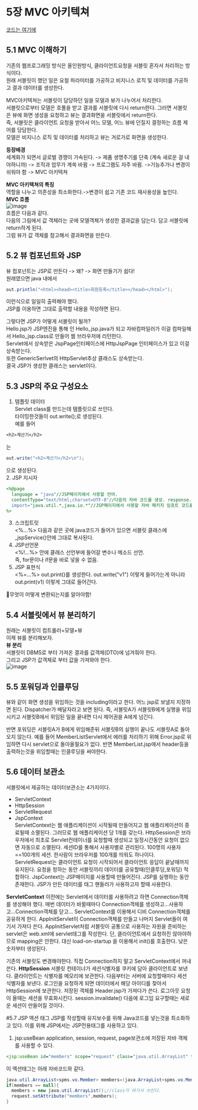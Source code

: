 # 5장 MVC 아키텍쳐  
[코드는 여기에](https://github.com/suhwoo/show_member_list_with__view)   
## 5.1 MVC 이해하기  
기존의 웹프로그래밍 방식은 올인원방식, 클라이언트요청을 서블릿 혼자서 처리하는 방식이다.  
원래 서블릿이 했던 일은 요철 파라미터를 가공하고 비지니스 로직 및 데이터를 가공하고 결과 데이터를 생성한다.  
  
MVC아키텍쳐는 서블릿이 담당하던 일을 모델과 뷰가 나누어서 처리한다.  
서블릿으로부터 모델은 호풀을 받고 결과를 서블릿에 다시 return한다. 그러면 서블릿은 뷰에 화면 생성을 요청하고 뷰는 결과화면을 서블릿에서 return한다.  
즉, 서블릿은 클라이언트 요청을 받아서 어느 모델, 어느 뷰에 던질지 결정하는 흐름 제어를 당담한다.  
모델은 비지니스 로직 및 데이터를 처리하고 뷰는 겨로가로 화면을 생성한다.  
  
**등장배경**  
세계화가 되면서 글로벌 경쟁이 가속된다. -> 제품 생명주기를 단축 (계속 새로운 걸 내야하니까) -> 조직과 업무가 계쏙 바뀜 -> 프로그램도 자주 바뀜. ->기능추가나 변경이 쉬워야 함 -> MVC 아키텍쳐  
  
**MVC 아키텍쳐의 특징**  
역할을 나누고 의존성을 최소화한다.->변경이 쉽고 기존 코드 재사용성을 높인다.  
**MVC 흐름**  
![image](https://user-images.githubusercontent.com/61738600/127312467-82c3cc61-ea78-4c9c-bd05-914b09409db1.png)  
흐름은 다음과 같다.  
다음의 그림에서 값 객체라는 곳에 모델객체가 생성한 결과값을 담는다. 담고 서블릿에 return하게 된다.  
그럼 뷰가 값 객체를 참고해서 결과화면을 만든다.  
## 5.2 뷰 컴포넌트와 JSP  
뷰 컴포넌트는 JSP로 만든다 -> 왜? -> 화면 만들기가 쉽다!  
원래였으면 java 내에서 
```java
out.println("<html><head><title>회원등록</title></head></html>");
```
이런식으로 일일히 출력해야 했다.  
JSP를 이용하면 그대로 출력할 내용을 작성하면 된다.  
  
그렇다면 JSP가 어떻게 서블릿이 될까?  
Hello.jsp가 JSP엔진을 통해 <Java Source>인 Hello_jsp.java가 되고 자바컴파일러가 이걸 컴파일해서 Hello_jsp.class로 만들어 웹 브라우저에 리턴한다.  
Servlet에서 상속받은 JspPage인터페이스에 HttpJspPage 인터페이스가 있고 이걸 상속받는다.  
또한 GenericSerlvet의 HttpServlet추상 클래스도 상속받는다.  
결국 JSP가 생성한 클래스는 servlet이다.  
  
## 5.3 JSP의 주요 구성요소  

1. 템플릿 데이터  
Servlet class를 만드는데 탬플릿으로 쓰인다.  
타이밍한것들이 out.write();로 생성된다.  
예를 들어
```jsp
<h2>계산기</h2>
```
는 
```java
out.write("<h2>계산기</h2>\n");
```
으로 생성된다.  
2. JSP 지시자  
```jsp
<%@page
  language = "java"//JSP페이지에서 사용할 언어.
  contentType="text/html;charset=UTF-8"//다음의 자바 코드를 생성. response.setContentType("text/html;charset=UTF-8");
  import="java.util.*,java.io.*"//JSP페이지에서 사용할 자바 패키지 임포트 코드를 생성. import java.util.*;
%>
```
3. 스크립트릿  
<%...%> 다음과 같은 곳에 java코드가 들어가 있으면 서블릿 클래스에 _jspService()안에 그대로 복사된다.  
4. JSP선언문  
<%!...%> 안에 클래스 선언부에 들어갈 변수나 메소드 선언.  
즉, for문이나 if문을 바로 넣을 수 없음.  
5. JSP 표현식  
<%=...%> out.print()를 생성한다. out.write("v1") 이렇게 들어가는게 아니라 out.print(v1) 이렇게 그대로 들어간다.  

🔑무엇이 어떻게 변환되는지를 알아야함!  
  
## 5.4 서블릿에서 뷰 분리하기  
  원래는 서블릿이 컴트롤러+모델+뷰  
  이제 뷰를 분리해보자.  
  **뷰 분리**  
  서블릿이 DBMS로 부터 가져온 결과를 값객체(DTO)에 넘겨줘야 한다.  
  그리고 JSP가 값객체로 부터 값을 가져와야 한다.  
  ![image](https://user-images.githubusercontent.com/61738600/127369218-ad796e56-ae13-4c4c-a231-0ca2200230f0.png)  
    
## 5.5 포워딩과 인클루딩
  뷰와 같이 화면 생성을 위임하는 것을 including이라고 한다.
  어느 jsp로 보낼지 지정하면 된다.
  Dispatcher가 배달자라고 보면 된다. 
  즉, 서블릿A가 서블릿B에게 실행을 위임시키고 서블릿B에서 위임된 일을 끝내면 다시 제어권을 A에게 넘긴다.
  
  반면 포워딩은 서블릿A가 B에게 위임해준뒤 서블릿B의 실행이 끝나도 서블릿A로 돌아오지 않는다.
  예를 들어 MemberListServlet에서 에러를 처리하기 위해 Error.jsp로 위임하면 다시 servlet으로 돌아올필요가 없다. 반면 MemberList.jsp에서 header등을 출력하는것을 위임할때는 인클루딩을 써야한다.
  ## 5.6 데이터 보관소
  서블릿에서 제공하는 데이터보관소는 4가지이다. 
  - ServletContext
  - HttpSession
  - ServletRequest
  - JspContext  
  ServletContext는 웹 애플리케이션이 시작될때 만들어지고 웹 애플리케이션이 종료될때 소멸된다. 그러므로 웹 애플리케이션 당 1개를 갖는다.
  HttpSession은 브라우저에서 최초로 Servlet컨테이너를 요청할때 생성되고 일정시간동안 요청이 없으면 자동으로 소멸된다. 세션ID를 통해서 사용자별로 관리된다. 100명의 사용자==100개의 세션. 한사람이 브라우저를 100개를 띄워도 하나이다.
  ServletRequest는 클라이언트 요청이 시작되어서 클라이언트 응답이 끝날때까지 유지된다. 요청을 청하는 동안 서블릿끼리 데이터를 공유할때(인클루딩,포워딩) 적합하다.
  JspContext는 JSP페이지를 사용할때 만들어진다. JSP를 실행하는 동안 존재한다. JSP가 만든 데이터를 태그 핸들러가 사용하고자 할때 사용한다.
  
  **ServletContext**
  이전에는 Servlet에서 데이터를 사용하려고 하면 Connection객체를 생성해야 했다.
  매번 데이터가 바뀔때마다 Connection객체를 생성하고...사용하고...Connection객체를 닫고...
  ServletContext를 이용해서 디비 Connection객체를 공유하게 한다.
  AppInitServlet이 Connection객체를 만들고 나머지 Servlet들이 여기서 가져다 쓴다.
  AppInitServlet처럼 서블릿이 공통으로 사용하는 자원을 준비하는 servlet은 web.xml에 servlet태그를 작성한다. 단, 클라이언트에서 요청하진 않아야하므로 mapping은 안한다. 대신 load-on-startup 을 이용해서 init()를 호출한다. 낮은 숫자부터 생성된다.
  
  기존의 서블릿도 변경해야한다. 직접 Connection하지 말고 ServletContext에서 꺼내쓴다.
  **HttpSession**
  서블릿 컨테이너가 세션식별자를 쿠키에 담아 클라이언트로 보낸다. 클라이언트는 식별자를 메모리에 보관한다. 다음부터는 서버에 요청할때마다 세션 식별자를 보낸다.
  로그인을 요청하게 되면 데이터에서 해당 아이디를 찾아서 HttpSession에 보관한다.
  저장된 객체를 Header.jsp가 가져다가 쓴다.
  로그아웃 요청이 올때는 세션을 무효화시킨다. session.invaildate() 다음에 로그임 요구할때는 새로운 세션이 만들어질 것이다.
  
  #5.7 JSP 액션 태그
  JSP를 작성할때 유지보수를 위해 Java코드를 넣는것을 최소화하고 있다.
  이를 위해 JSP에서는 JSP전용태그를 사용하고 있다.
  1. jsp:useBean
  application, session, request, page보관소에 저장된 자바 객체를 사용할 수 있다.
  ```jsp
  <jsp:useBean id="members" scope="request" class="java.util.ArrayList" type="java.ArrayList<spms.vo.Member>"/>
  ```
  이 액션태그는 아래 자바코드와 같다.
  ```java
  java.util.ArrayList<spms.vo.Member> members=(java.ArrayList<spms.vo.Member>)request.getAttribute("members");//id,type, scope가 쓰이는 부분
  if(members == null){
    members = new java.util.ArrayList();//class가 여기서 쓰인다.
    request.setAttribute("members",members);
  }
  ```
  
  
  
  
  
  

  


  
  





